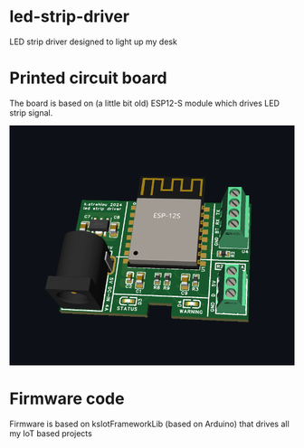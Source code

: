 # led-strip-driver
LED strip driver designed to light up my desk

# Printed circuit board
The board is based on (a little bit old) ESP12-S module which drives LED strip signal.

![board](board.png)

# Firmware code
Firmware is based on ksIotFrameworkLib (based on Arduino) that drives all my IoT based projects